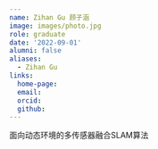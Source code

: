 ```yaml
---
name: Zihan Gu 顾子涵
image: images/photo.jpg
role: graduate
date: '2022-09-01'
alumni: false
aliases:
  - Zihan Gu
links:
  home-page: 
  email: 
  orcid: 
  github: 
---
```


面向动态环境的多传感器融合SLAM算法